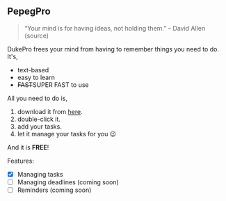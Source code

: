 ## **PepegPro**
> “Your mind is for having ideas, not holding them.” – David Allen (source)

DukePro frees your mind from having to remember things you need to do. It's,

- text-based
- easy to learn
- ~~FAST~~SUPER FAST to use

All you need to do is,

1. download it from [here](https://github.com/Hwww23/ip).
2. double-click it.
3. add your tasks.
4. let it manage your tasks for you 😉

And it is **FREE**!

Features:

- [x] Managing tasks 
- [ ] Managing deadlines (coming soon) 
- [ ] Reminders (coming soon)
